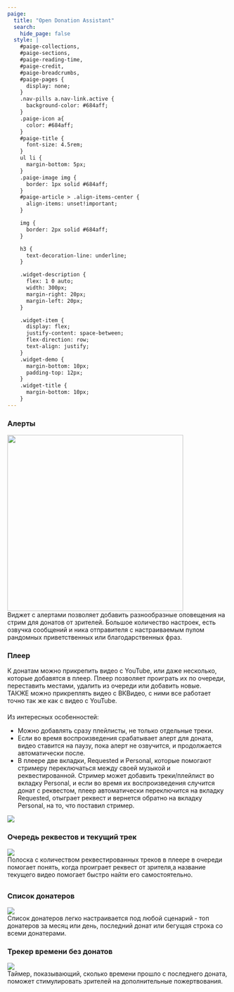 ```yaml
---
paige:
  title: "Open Donation Assistant"
  search:
    hide_page: false
  style: |
    #paige-collections,
    #paige-sections,
    #paige-reading-time,
    #paige-credit,
    #paige-breadcrumbs,
    #paige-pages {
      display: none;
    }
    .nav-pills a.nav-link.active {
      background-color: #684aff;
    }
    .paige-icon a{
      color: #684aff;
    }
    #paige-title {
      font-size: 4.5rem;
    }
    ul li {
      margin-bottom: 5px;
    }
    .paige-image img {
      border: 1px solid #684aff;
    }
    #paige-article > .align-items-center {
      align-items: unset!important;
    }

    img {
      border: 2px solid #684aff;
    }

    h3 {
      text-decoration-line: underline;
    }

    .widget-description {
      flex: 1 0 auto;
      width: 300px;
      margin-right: 20px;
      margin-left: 20px;
    }

    .widget-item {
      display: flex;
      justify-content: space-between;
      flex-direction: row;
      text-align: justify;
    }
    .widget-demo {
      margin-bottom: 10px;
      padding-top: 12px;
    }
    .widget-title {
      margin-bottom: 10px;
    }
---
```


<div class="widget-demo">
    <h3 class="text-center widget-title">Алерты</h3>
    <div class="widget-item">
        <img style="flex: 0 0 auto; width: 400px;" src="https://i.imgur.com/Jrby8gv.gif"/>
        <div class="widget-description">
            <div>
            Виджет с алертами позволяет добавить разнообразные оповещения на стрим для донатов от зрителей. Большое количество настроек, есть озвучка сообщений и ника отправителя с настраиваемым пулом рандомных приветственных или благодарственных фраз.
            </div>
        </div>
    </div>
</div>

<div class="widget-demo">
    <h3 class="text-center widget-title">Плеер</h3>
    <div class="widget-item">
        <div class="widget-description">
            <div>
            К донатам можно прикрепить видео с YouTube, или даже несколько, которые добавятся в плеер. Плеер позволяет проиграть их по очереди, переставить местами, удалить из очереди или добавить новые.
            </div>
            <div>ТАКЖЕ можно прикреплять видео с ВКВидео, с ними все работает точно так же как с видео с YouTube.
            <div style="margin-top: 20px;">
            Из интересных особенностей:
                <ul>
                    <li>Можно добавлять сразу плейлисты, не только отдельные треки.</li>
                    <li>Если во время воспроизведения срабатывает алерт для доната, видео ставится на паузу, пока алерт не озвучится, и продолжается автоматически после.</li>
                    <li>
                    В плеере две вкладки, Requested и Personal, которые помогают стримеру переключаться между своей музыкой и реквестированной. Стример может добавить треки/плейлист во вкладку Personal, и если во время их воспроизведения случится донат с реквестом, плеер автоматически переключится на вкладку Requested, отыграет реквест и вернется обратно на вкладку Personal, на то, что поставил стример.
                    </li>
                </ul>
            </div>
        </div>
        <img style="flex: 0 0 auto" src="https://i.imgur.com/PJb0kzI.png"/>
    </div>
</div>

<div class="widget-demo">
    <h3 class="text-center widget-title">Очередь реквестов и текущий трек</h3>
    <div class="widget-item" style="flex-direction: column; margin-bottom: 30px;">
        <img style="flex: 0 0 auto" src="https://i.imgur.com/ypoHAaF.png"/>
        <div class="widget-description" style="width: unset;">
            <div>
             Полоска с количеством реквестированных треков в плеере в очереди помогает понять, когда проиграет реквест от зрителя,а название текущего видео помогает быстро найти его самостоятельно.
            </div>
        </div>
    </div>
</div>

<div class="widget-demo">
    <h3 class="text-center widget-title">Список донатеров</h3>
    <div class="widget-item">
        <img style="flex: 0 0 auto" src="https://i.imgur.com/qTNPFnk.jpg"/>
        <div class="widget-description">
            <div>
            Список донатеров легко настраивается под любой сценарий - топ донатеров за месяц или день, последний донат или бегущая строка со всеми донатерами.
            </div>
        </div>
    </div>
</div>

<div class="widget-demo">
    <h3 class="text-center widget-title">Трекер времени без донатов</h3>
    <div class="widget-item" style="flex-direction: column; margin-bottom: 30px;">
        <img style="flex: 0 0 auto" src="https://i.imgur.com/iLFIqj8.png"/>
        <div class="widget-description" style="width: unset;">
            <div>
             Таймер, показывающий, сколько времени прошло с последнего доната, поможет стимулировать зрителей на дополнительные пожертвования.
            </div>
        </div>
    </div>
</div>

